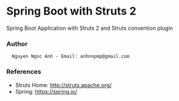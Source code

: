 Spring Boot with Struts 2
=========================
Spring Boot Application with Struts 2 and Struts convention plugin



### Author
      Nguyen Ngoc Anh - Email: anhnnpmp@gmail.com

### References

* Struts Home: http://struts.apache.org/
* Spring: https://spring.io/

